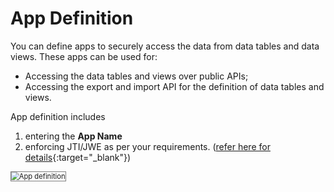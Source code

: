 # App Definition

You can define apps to securely access the data from data tables and data views. These apps can be used for:

* Accessing the data tables and views over public APIs;
* Accessing the export and import API for the definition of data tables and views.

App definition includes

1. entering the **App Name**
2. enforcing JTI/JWE as per your requirements. ([refer here for details](https://developer.kore.ai/docs/bots/api-guide/apis/){:target="_blank"})

<img src="../images/data-apps-def-img1.png" alt="App definition" title="App definition" style="border: 1px solid gray;zoom:80%;"/>